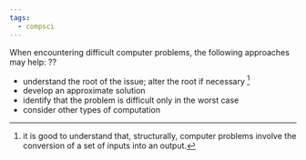 ```yaml
---
tags:
  - compsci
---
```

When encountering difficult computer problems, the following approaches may help:
??
- understand the root of the issue; alter the root if necessary [^1]
- develop an approximate solution
- identify that the problem is difficult only in the worst case
- consider other types of computation <!--SR:!2024-03-13,31,250-->

[^1]: it is good to understand that, structurally, computer problems involve the conversion of a set of inputs into an output.